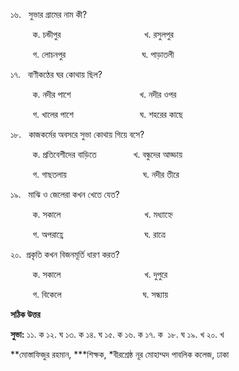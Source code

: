 ১৬.   সুভার গ্রামের নাম কী?

         ক. চন্ডীপুর                                  খ. রসুলপুর

         গ. লোচনপুর                               ঘ. পাড়াতলী

১৭.   বাণীকণ্ঠের ঘর কোথায় ছিল?

         ক. নদীর পাশে                            খ. নদীর ওপর

         গ. খালের পাশে                           ঘ. শহরের কাছে

১৮.   কাজকর্মের অবসরে সুভা কোথায় গিয়ে বসে?

         ক. প্রতিবেশীদের বাড়িতে               খ. বন্ধুদের আড্ডায়

         গ. গাছতলায়                               ঘ. নদীর তীরে

১৯.   মাঝি ও জেলেরা কখন খেতে যেত?

         ক. সকালে                                  খ. মধ্যাহ্নে

         গ. অপরাহ্ণে                                 ঘ. রাত্রে

২০.  প্রকৃতি কখন বিজনমূর্তি ধারণ করত?

         ক. সকালে                                  খ. দুপুরে

         গ. বিকেলে                                 ঘ. সন্ধ্যায় 

**সঠিক উত্তর**

**সুভা:** ১১. ক ১২. ঘ ১৩. ক ১৪. ঘ ১৫. ক ১৬. ক ১৭. ক  ১৮. ঘ ১৯. খ ২০. খ

**মোস্তাফিজুর রহমান, ***শিক্ষক, *বীরশ্রেষ্ঠ নূর মোহাম্মদ পাবলিক কলেজ, ঢাকা
